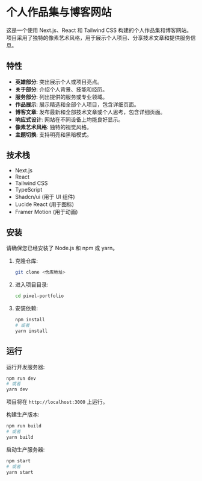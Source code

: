 # 个人作品集与博客网站

这是一个使用 Next.js、React 和 Tailwind CSS 构建的个人作品集和博客网站。项目采用了独特的像素艺术风格，用于展示个人项目、分享技术文章和提供服务信息。

## 特性

*   **英雄部分**: 突出展示个人或项目亮点。
*   **关于部分**: 介绍个人背景、技能和经历。
*   **服务部分**: 列出提供的服务或专业领域。
*   **作品展示**: 展示精选和全部个人项目，包含详细页面。
*   **博客文章**: 发布最新和全部技术文章或个人思考，包含详细页面。
*   **响应式设计**: 网站在不同设备上均能良好显示。
*   **像素艺术风格**: 独特的视觉风格。
*   **主题切换**: 支持明亮和黑暗模式。

## 技术栈

*   Next.js
*   React
*   Tailwind CSS
*   TypeScript
*   Shadcn/ui (用于 UI 组件)
*   Lucide React (用于图标)
*   Framer Motion (用于动画)

## 安装

请确保您已经安装了 Node.js 和 npm 或 yarn。

1.  克隆仓库:
    ```bash
    git clone <仓库地址>
    ```
2.  进入项目目录:
    ```bash
    cd pixel-portfolio
    ```
3.  安装依赖:
    ```bash
    npm install
    # 或者
    yarn install
    ```

## 运行

运行开发服务器:

```bash
npm run dev
# 或者
yarn dev
```

项目将在 `http://localhost:3000` 上运行。

构建生产版本:

```bash
npm run build
# 或者
yarn build
```

启动生产服务器:

```bash
npm start
# 或者
yarn start
```

